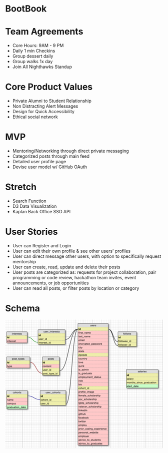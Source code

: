 # BootBook

# Team Agreements

- Core Hours: 9AM - 9 PM
- Daily 1 min Checkins
- Group dessert daily
- Group walks 1x day
- Join All Nighthawks Standup

# Core Product Values
- Private Alumni to Student Relationship
- Non Distracting Alert Messages
- Design for Quick Accessibility
- Ethical social network

# MVP
- Mentoring/Networking through direct private messaging
- Categorized posts through main feed
- Detailed user profile page
- Devise user model w/ GitHub OAuth

# Stretch
- Search Function
- D3 Data Visualization
- Kaplan Back Office SSO API

# User Stories
- User can Register and Login
- User can edit their own profile & see other users' profiles
- User can direct message other users, with option to specifically request mentorship
- User can create, read, update and delete their posts
- User posts are categorized as: requests for project collaboration, pair programming or code review, hackathon team invites, event announcements, or job opportunities
- User can read all posts, or filter posts by location or category
 
# Schema

![Schema](schema.png)

